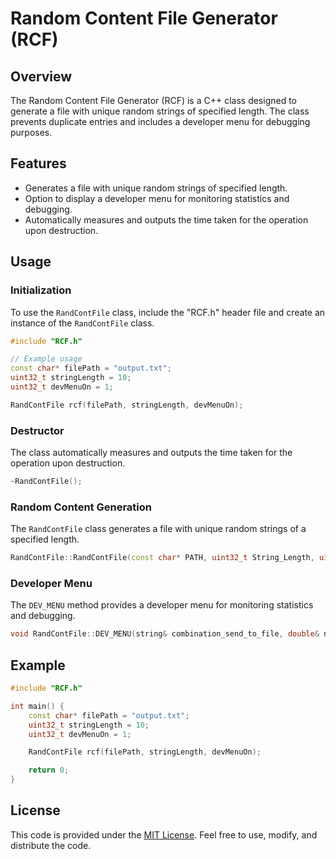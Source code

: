 # Random Content File Generator (RCF)

## Overview
The Random Content File Generator (RCF) is a C++ class designed to generate a file with unique random strings of specified length. The class prevents duplicate entries and includes a developer menu for debugging purposes.

## Features
- Generates a file with unique random strings of specified length.
- Option to display a developer menu for monitoring statistics and debugging.
- Automatically measures and outputs the time taken for the operation upon destruction.

## Usage

### Initialization
To use the `RandContFile` class, include the "RCF.h" header file and create an instance of the `RandContFile` class.

```cpp
#include "RCF.h"

// Example usage
const char* filePath = "output.txt";
uint32_t stringLength = 10;
uint32_t devMenuOn = 1;

RandContFile rcf(filePath, stringLength, devMenuOn);
```

### Destructor
The class automatically measures and outputs the time taken for the operation upon destruction.

```cpp
~RandContFile();
```

### Random Content Generation
The `RandContFile` class generates a file with unique random strings of a specified length.

```cpp
RandContFile::RandContFile(const char* PATH, uint32_t String_Length, uint32_t DevMenuOn = 1);
```

### Developer Menu
The `DEV_MENU` method provides a developer menu for monitoring statistics and debugging.

```cpp
void RandContFile::DEV_MENU(string& combination_send_to_file, double& number_of_remaining_possible_combinations, double& summary_combinations, uint64_t& number_of_new_words, uint64_t& number_of_words_skiped);
```

## Example

```cpp
#include "RCF.h"

int main() {
    const char* filePath = "output.txt";
    uint32_t stringLength = 10;
    uint32_t devMenuOn = 1;

    RandContFile rcf(filePath, stringLength, devMenuOn);

    return 0;
}
```

## License
This code is provided under the [MIT License](https://github.com/4xTime/Cpp/blob/main/LICENSE). Feel free to use, modify, and distribute the code.